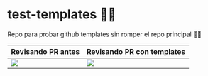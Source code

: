 # test-templates 🏳‍🌈

Repo para probar github templates sin romper el repo principal 👩‍💻


| Revisando PR antes                                           | Revisando PR con templates |
| ------------------------------------------------------------ | -------------------------- |
| <img src="https://media1.tenor.com/images/7ed865d10e8c0ecbc628b85d86ae27c3/tenor.gif?itemid=12875166"/> | <img src="https://media1.tenor.com/images/ff46dcbce4b52fdf349a0127de02a1ae/tenor.gif?itemid=8262580"/>                         |


